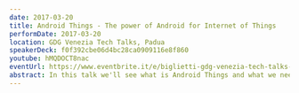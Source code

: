 ```yaml
---
date: 2017-03-20
title: Android Things - The power of Android for Internet of Things
performDate: 2017-03-20
location: GDG Venezia Tech Talks, Padua
speakerDeck: f0f392cbe06d4bc28ca0909116e8f860
youtube: hMQDOCT8nac
eventUrl: https://www.eventbrite.it/e/biglietti-gdg-venezia-tech-talks-android-things-rxjava-32671538451#
abstract: In this talk we'll see what is Android Things and what we need to know to begin developing IoT application.
---
```

